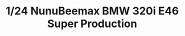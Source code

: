 ---
layout: product
title: "1/24 NunuBeemax BMW 320i E46 Super Production"
price: "4500" 
desc: "Maketa"
img_path: "/assets/img/PN24007.webp"
brand: "N/A"
available: true
special_offer: false
new: true
soon: false
cat: "010000"
subcat: "011000"
subsubcat: "0N/A"
sifra: "PN24007"
popular: false
spec: false
---